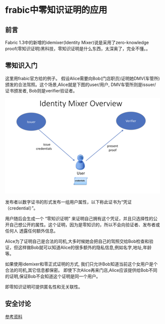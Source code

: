 
# frabic中零知识证明的应用

## 前言

Fabric 1.3中的新增的idemixer(Identity Mixer)说是采用了zero-knowledge proof(零知识证明)黑科技，零知识证明是什么东西，太深奥了，完全不懂。。


## 零知识入门

这里用frabic官方给的例子。 假设Alice需要向Bob(门店职员)证明她DMV(车管所)颁发的合法驾照。这个场景,Alice就是下图的user/用户, DMV车管所则是issuer/证书颁发者, Bob则是verifier验证者。

![idemix-overview.png](../resource/idemix-overview.png)

  发布者以数字证书的形式发布一组用户属性，以下称此证书为“凭证（credential）”。
  
  用户随后会生成一个 “零知识证明” 来证明自己拥有这个凭证，并且只选择性的公开自己想公开的属性。这个证明，因为是零知识的，所以不会向验证者、发布者或任何人 透露任何额外信息。

Alice为了证明自己是合法的司机,大多时候她会把自己的驾照交给Bob检查和验证，但这样做Bob就可以知道Alice的很多额外的隐私信息,例如名字,地址,年龄等。

如果使用idemixer和零正式证明的方式, 我们只允许Bob知道当前这个女用户是个合法的司机,其它信息都保密。 即使下次Alice再来门店,Alice应该提供给Bob不同的证明,保证Bob不会知道这个证明是同一个用户。

即零知识证明可提供匿名性和无关联性。





## 安全讨论




[参考资料](https://hyperledger-fabric-cn.readthedocs.io/zh/latest/idemix.html)

